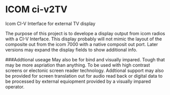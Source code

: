 # ICOM ci-v2TV
Icom CI-V Interface for external TV display

The purpose of this project is to develope a display output from icom radios with a CI-V Interface. This display probably will not mimic the layout of the composite out from the icom 7000 with a native composit out port. Later versions may expand the display fields to show additional info. 

###Addtional useage May also be for bind and visually impared. Tough that may be more aspriation than anything. 
To be used with high contrast screens or electonic screen reader technology. Addtional support may also be provided for screen translation out for audio read back or digital data to be processed by external equiopment provided by a visually impared operator. 
